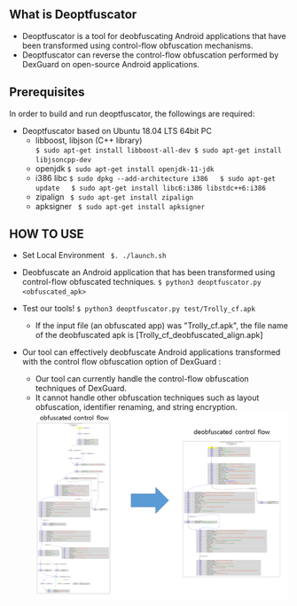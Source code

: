 ## What is Deoptfuscator

+ Deoptfuscator is a tool for deobfuscating Android applications that have been transformed using control-flow obfuscation mechanisms.
+ Deoptfuscator can reverse the control-flow obfuscation performed by DexGuard on open-source Android applications.

## Prerequisites
In order to build and run deoptfuscator, the followings are required:
+ Deoptfuscator based on Ubuntu 18.04 LTS 64bit PC
  + libboost, libjson (C++ library)  
    `$ sudo apt-get install libboost-all-dev
    $ sudo apt-get install libjsoncpp-dev`
  + openjdk
    `$ sudo apt-get install openjdk-11-jdk`
  + i386 libc
    `$ sudo dpkg --add-architecture i386  
    $ sudo apt-get update  
    $ sudo apt-get install libc6:i386 libstdc++6:i386`
  + zipalign
    ` $ sudo apt-get install zipalign`
  + apksigner
    ` $ sudo apt-get install apksigner`


## HOW TO USE
+ Set Local Environment
  ` $. ./launch.sh`
+ Deobfuscate an Android application that has been transformed using control-flow obfuscated techniques.
  `$ python3 deoptfuscator.py <obfuscated_apk>`
+ Test our tools!
  `$ python3 deoptfuscator.py test/Trolly_cf.apk`
  + If the input file (an obfuscated app) was "Trolly_cf.apk", the file name of the deobfuscated apk is [Trolly_cf_deobfuscated_align.apk]

+ Our tool can effectively deobfuscate Android applications transformed with the control flow obfuscation option of DexGuard :
  + Our tool can currently handle the control-flow obfuscation techniques of DexGuard.
  + It cannot handle other obfuscation techniques such as layout obfuscation, identifier renaming, and string encryption.
![obfuscation](/images/effect.png)
